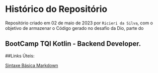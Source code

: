 # **Histórico do Repositório**

Repositório criado em 02 de maio de 2023 por `Ricieri da Silva`, com o objetivo de armazenar o Código gerado no desafio da Dio, 
parte do 
## BootCamp **TQI Kotlin - Backend Developer**.

##Links Úteis:

[Sintaxe Básica Markdown](https://www.markdownguide.org/)
